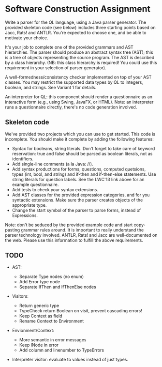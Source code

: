 Software Construction Assignment
================================

Write a parser for the QL language, using a Java parser generator. The provided skeleton code (see below) includes
three starting points based on Jacc, Rats! and ANTLR. You're expected to choose one, and be able to motivate your
choice.

It's your job to complete one of the provided grammars and AST hierarchies.
The parser should produce an abstract syntax tree (AST); this is a tree of objects representing the source program. The
AST is described by a class hierarchy. (NB: this class hierarchy is required! You could use this requirement in your
selection of parser generator).

A well-formedness/consistency checker implemented on top of your AST classes. You may restrict the supported data types
by QL to integers, boolean, and strings. See Variant 1 for details.

An interpreter for QL: this component should render a questionnaire as an interactive form (e.g., using Swing, JavaFX,
or HTML). Note: an interpreter runs a questionnaire directly, there's no code generation involved.

Skeleton code
-------------
We've provided two projects which you can use to get started. This code is incomplete. You should make it complete by
adding the following features:
- Syntax for booleans, string literals. Don't forget to take care of keyword reservation: true and false should be
  parsed as boolean literals, not as identifiers.
- Add single-line comments (a la Java: //).
- Add syntax productions for forms, questions, computed quetsions, types (int, bool, and string) and if-then and
  if-then-else statements. Use string literals for question labels. See the LWC'13 link above for an example
  questionnaire.
- Add tests to check your syntax extensions.
- Add AST classes for the provided expression categories, and for you syntactic extensions. Make sure the parser
  creates objects of the appropriate type.
- Change the start symbol of the parser to parse forms, instead of Expressions.

Note: don't be seduced by the provided example code and start copy-pasting grammar rules around. It is important to
      really understand the parser technology involved. ANTLR, Rats! and Jacc are well-documented on the web. Please
      use this information to fulfill the above requirements.

TODO
----
- AST:
    - Separate Type nodes (no enum)
    - Add Error type node
    - Separate IfThen and IfThenElse nodes
- Visitors:
    - Return generic type
    - TypeCheck return Boolean on visit, prevent cascading errors!
    - Keep Context as field
    - Rename Context to Environment
- Envionment/Context:
    - More semantic in error messages
    - Keep INode in error
    - Add column and linenumber to TypeErrors

- Interpreter visitor: evaluate to values instead of just types.
